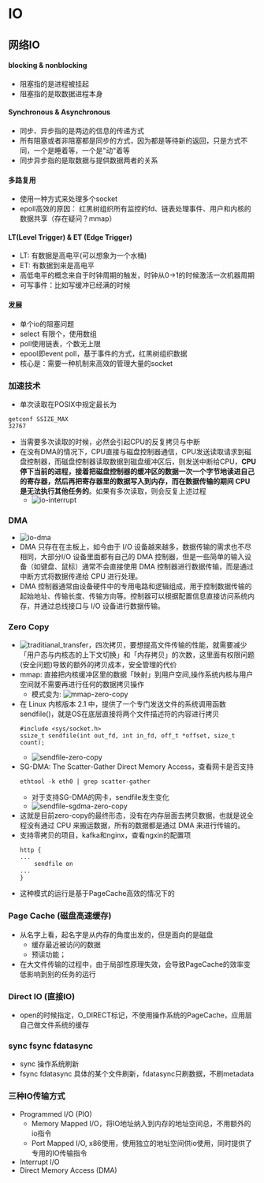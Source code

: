 # IO 
## 网络IO
#### blocking & nonblocking
* 阻塞指的是进程被挂起
* 阻塞指的是取数据进程本身

#### Synchronous & Asynchronous 
* 同步、异步指的是两边的信息的传递方式
* 所有阻塞或者非阻塞都是同步的方式，因为都是等待新的返回，只是方式不同，一个是睡着等，一个是"动"着等
* 同步异步指的是取数据与提供数据两者的关系

#### 多路复用
* 使用一种方式来处理多个socket
* epoll高效的原因： 红黑树组织所有监控的fd、链表处理事件、用户和内核的数据共享（存在疑问？mmap）

#### LT(Level Trigger) & ET (Edge Trigger)
* LT: 有数据是高电平(可以想象为一个水桶)
* ET: 有数据到来是高电平
* 高低电平的概念来自于时钟周期的触发，时钟从0->1的时候激活一次机器周期
* 可写事件：比如写缓冲已经满的时候

#### 发展
* 单个io的阻塞问题
* select 有限个，使用数组
* poll使用链表，个数无上限
* epool即event poll，基于事件的方式，红黑树组织数据
* 核心是：需要一种机制来高效的管理大量的socket


### 加速技术
* 单次读取在POSIX中规定最长为
```
getconf SSIZE_MAX 
32767
```
* 当需要多次读取的时候，必然会引起CPU的反复拷贝与中断
* 在没有DMA的情况下，CPU直接与磁盘控制器通信，CPU发送读取请求到磁盘控制器，而磁盘控制器读取数据到磁盘缓冲区后，则发送中断给CPU，**CPU停下当前的进程，接着把磁盘控制器的缓冲区的数据一次一个字节地读进自己的寄存器，然后再把寄存器里的数据写入到内存，而在数据传输的期间 CPU 是无法执行其他任务的**。如果有多次读取，则会反复上述过程
  * ![io-interrupt](./assets/io_interrupt_1_.jpg)

### DMA
* ![io-dma](./assets/DRM-I_O-procedure_1_.jpeg)
* DMA 只存在在主板上，如今由于 I/O 设备越来越多，数据传输的需求也不尽相同，大部分I/O 设备里面都有自己的 DMA 控制器，但是一些简单的输入设备（如键盘、鼠标）通常不会直接使用 DMA 控制器进行数据传输，而是通过中断方式将数据传递给 CPU 进行处理。
* DMA 控制器通常由设备硬件中的专用电路和逻辑组成，用于控制数据传输的起始地址、传输长度、传输方向等。控制器可以根据配置信息直接访问系统内存，并通过总线接口与 I/O 设备进行数据传输。

### Zero Copy
* ![traditianal_transfer](./assets/traditional_transfer_1_.jpeg)，四次拷贝，要想提高文件传输的性能，就需要减少「用户态与内核态的上下文切换」和「内存拷贝」的次数，这里面有权限问题(安全问题)导致的额外的拷贝成本，安全管理的代价
* mmap: 直接把内核缓冲区里的数据「映射」到用户空间,操作系统内核与用户空间就不需要再进行任何的数据拷贝操作
  * 模式变为: ![mmap-zero-copy](./assets/mmap-write-zero-copy_1_.jpeg)
* 在 Linux 内核版本 2.1 中，提供了一个专门发送文件的系统调用函数 sendfile()，就是OS在底层直接将两个文件描述符的内容进行拷贝
  ```
  #include <sys/socket.h>
  ssize_t sendfile(int out_fd, int in_fd, off_t *offset, size_t count);
  ```
  * ![sendfile-zero-copy](./assets/senfile-3_zery_copy_1_.jpeg)
* SG-DMA: The Scatter-Gather Direct Memory Access，查看网卡是否支持
  ```
  ethtool -k eth0 | grep scatter-gather
  ```
  * 对于支持SG-DMA的网卡，sendfile发生变化
  * ![sendfile-sgdma-zero-copy](./assets/senfile-zero_copy_1_.jpeg)
* 这就是目前zero-copy的最终形态，没有在内存层面去拷贝数据，也就是说全程没有通过 CPU 来搬运数据，所有的数据都是通过 DMA 来进行传输的。
* 支持零拷贝的项目，kafka和nginx，查看ngxin的配置项
  ```
  http {
  ...
      sendfile on
  ...
  }
  ```
* 这种模式的运行是基于PageCache高效的情况下的
### Page Cache (磁盘高速缓存)
* 从名字上看，起名字是从内存的角度出发的，但是面向的是磁盘
  * 缓存最近被访问的数据
  * 预读功能；
* 在大文件传输的过程中，由于局部性原理失效，会导致PageCache的效率变低影响到别的任务的运行

### Direct IO (直接IO)
* open的时候指定，O_DIRECT标记，不使用操作系统的PageCache，应用层自己做文件系统的缓存


### sync fsync fdatasync 
* sync 操作系统刷新
* fsync fdatasync 具体的某个文件刷新，fdatasync只刷数据，不刷metadata



### 三种IO传输方式
* Programmed I/O (PIO)
  * Memory Mapped I/O，将IO地址纳入到内存的地址空间总，不用额外的io指令
  * Port Mapped I/O, x86使用，使用独立的地址空间供io使用，同时提供了专用的IO传输指令
* Interrupt I/O
* Direct Memory Access (DMA)